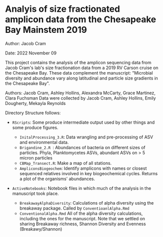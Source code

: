 # Analyis of size fractionated amplicon data from the Chesapeake Bay Mainstem 2019

Author: Jacob Cram

Date: 2022 November 09

This project contains the analysis of the amplicon sequencing data from Jacob Cram's lab's
size fractionation data from a 2019 RV Carson cruise on the Chesapeake Bay. 
These data complement the manuscript: "Microbial diversity and abundance vary along latitudinal and particle size gradients in the Chesapeake Bay".

Authors: Jacob Cram, Ashley Hollins, Alexandra McCarty, Grace Martinez, Clara Fuchsman
Data were collected by Jacob Cram, Ashley Hollins, Emily Dougherty, Mekayla Reynolds

Directory Structure follows:

 *  `RScripts`: Some produce intermediate output used by other things and some produce figures.
    * `InitalProcessing_3.R`: Data wrangling and pre-processing of ASV and environmental data.
    * `Brigandine_2.R `: Abundances of bacteria on different sizes of particles. Phyla, Planktomycetes ASVs, abundant ASVs on > 5 micron particles
    * `CBMap_Transect.R`: Make a map of all stations.
    * `AmpliconsBiogeochem`: Identify amplicons with names or closest sequenced relatives involved in key biogeochemical cycles. Returns a plot of the organisms' abundances.
    
* `ActiveNotebooks`: Notebook files in which much of the analysis in the manuscript took place.
  * `BreakawayAlphaDiversity`: Calculations of alpha diversity using the breakaway package. Called by `ConventioanlAlpha.Rmd`
  * `ConventionalAlpha.Rmd` All of the alpha diversity calculations, including the ones for the manuscript.
     Note that we settled on sharing Breakaway richness, Shannon Diversity and Evenness (Breakawy/Shannon)
